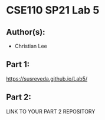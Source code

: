 # CSE110 SP21 Lab 5

## Author(s):
- Christian Lee

## Part 1:

https://susreveda.github.io/Lab5/

## Part 2:

LINK TO YOUR PART 2 REPOSITORY

